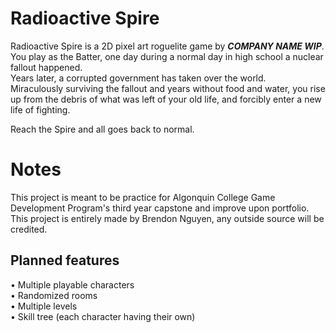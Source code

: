 # Radioactive Spire

Radioactive Spire is a 2D pixel art roguelite game by ***COMPANY NAME WIP***.<br/>
You play as the Batter, one day during a normal day in high school a nuclear fallout happened.<br/>
Years later, a corrupted government has taken over the world.<br/>
Miraculously surviving the fallout and years without food and water, you rise up from the debris of what was left of your old life,
and forcibly enter a new life of fighting.<br/>

Reach the Spire and all goes back to normal.

# Notes

This project is meant to be practice for Algonquin College Game Development Program's third year capstone and improve upon portfolio.<br/>
This project is entirely made by Brendon Nguyen, any outside source will be credited.<br/>

## Planned features

• Multiple playable characters<br/>
• Randomized rooms<br/>
• Multiple levels<br/>
• Skill tree (each character having their own)<br/>
